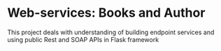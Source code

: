 # Web-services: Books and Author
This project deals with understanding of building endpoint services and using public Rest and SOAP APIs in Flask framework
